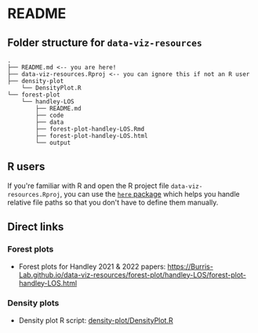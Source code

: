 # README

## Folder structure for `data-viz-resources` 

```
.
├── README.md <-- you are here!
├── data-viz-resources.Rproj <-- you can ignore this if not an R user
├── density-plot
    └── DensityPlot.R
└── forest-plot
    └── handley-LOS
        ├── README.md
        ├── code
        ├── data
        ├── forest-plot-handley-LOS.Rmd
        ├── forest-plot-handley-LOS.html
        └── output
```

## R users

If you're familiar with R and open the R project file `data-viz-resources.Rproj`, you can use the [`here` package](https://here.r-lib.org/index.html) which helps you handle relative file paths so that you don't have to define them manually.

## Direct links

### Forest plots
- Forest plots for Handley 2021 & 2022 papers: https://Burris-Lab.github.io/data-viz-resources/forest-plot/handley-LOS/forest-plot-handley-LOS.html

### Density plots
- Density plot R script: [density-plot/DensityPlot.R](density-plot/DensityPlot.R)
